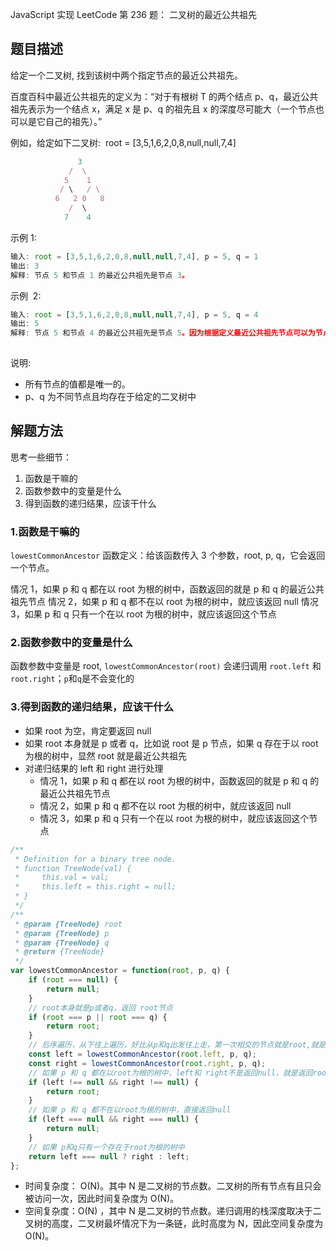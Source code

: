 JavaScript 实现 LeetCode 第 236 题： 二叉树的最近公共祖先

## 题目描述

给定一个二叉树, 找到该树中两个指定节点的最近公共祖先。

百度百科中最近公共祖先的定义为：“对于有根树 T 的两个结点 p、q，最近公共祖先表示为一个结点 x，满足 x 是 p、q 的祖先且 x 的深度尽可能大（一个节点也可以是它自己的祖先）。”

例如，给定如下二叉树:  root = [3,5,1,6,2,0,8,null,null,7,4]

```js
               3
             /  \
            5    1
           / \   / \
          6   2 0   8
             /  \
            7    4
```

示例 1:

```js
输入: root = [3,5,1,6,2,0,8,null,null,7,4], p = 5, q = 1
输出: 3
解释: 节点 5 和节点 1 的最近公共祖先是节点 3。

```

示例  2:

```js
输入: root = [3,5,1,6,2,0,8,null,null,7,4], p = 5, q = 4
输出: 5
解释: 节点 5 和节点 4 的最近公共祖先是节点 5。因为根据定义最近公共祖先节点可以为节点本身。
 
```

说明:

-   所有节点的值都是唯一的。
-   p、q 为不同节点且均存在于给定的二叉树中

## 解题方法

思考一些细节：

1. 函数是干嘛的
2. 函数参数中的变量是什么
3. 得到函数的递归结果，应该干什么

### 1.函数是干嘛的

`lowestCommonAncestor` 函数定义：给该函数传入 3 个参数，root, p, q，它会返回一个节点。

情况 1，如果 p 和 q 都在以 root 为根的树中，函数返回的就是 p 和 q 的最近公共祖先节点
情况 2，如果 p 和 q 都不在以 root 为根的树中，就应该返回 null
情况 3，如果 p 和 q 只有一个在以 root 为根的树中，就应该返回这个节点

### 2.函数参数中的变量是什么

函数参数中变量是 root, `lowestCommonAncestor(root)` 会递归调用 `root.left` 和`root.right`；`p`和`q`是不会变化的

### 3.得到函数的递归结果，应该干什么

-   如果 root 为空，肯定要返回 null
-   如果 root 本身就是 p 或者 q，比如说 root 是 p 节点，如果 q 存在于以 root 为根的树中，显然 root 就是最近公共祖先
-   对递归结果的 left 和 right 进行处理
    -   情况 1，如果 p 和 q 都在以 root 为根的树中，函数返回的就是 p 和 q 的最近公共祖先节点
    -   情况 2，如果 p 和 q 都不在以 root 为根的树中，就应该返回 null
    -   情况 3，如果 p 和 q 只有一个在以 root 为根的树中，就应该返回这个节点

```js
/**
 * Definition for a binary tree node.
 * function TreeNode(val) {
 *     this.val = val;
 *     this.left = this.right = null;
 * }
 */
/**
 * @param {TreeNode} root
 * @param {TreeNode} p
 * @param {TreeNode} q
 * @return {TreeNode}
 */
var lowestCommonAncestor = function(root, p, q) {
    if (root === null) {
        return null;
    }
    // root本身就是p或者q，返回 root节点
    if (root === p || root === q) {
        return root;
    }
    // 后序遍历，从下往上遍历，好比从p和q出发往上走，第一次相交的节点就是root,就是最近的公共祖先
    const left = lowestCommonAncestor(root.left, p, q);
    const right = lowestCommonAncestor(root.right, p, q);
    // 如果 p 和 q 都在以root为根的树中，left和 right不是返回null，就是返回root
    if (left !== null && right !== null) {
        return root;
    }
    // 如果 p 和 q 都不在以root为根的树中，直接返回null
    if (left === null && right === null) {
        return null;
    }
    // 如果 p和q只有一个存在于root为根的树中
    return left === null ? right : left;
};
```

-   时间复杂度： O(N)。其中 N 是二叉树的节点数。二叉树的所有节点有且只会被访问一次，因此时间复杂度为 O(N)。
-   空间复杂度：O(N) ，其中 N 是二叉树的节点数。递归调用的栈深度取决于二叉树的高度，二叉树最坏情况下为一条链，此时高度为 N，因此空间复杂度为 O(N)。
